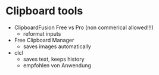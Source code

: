 Clipboard tools
===============

- ClipboardFusion Free vs Pro (non commerical allowed!!!)
	- reformat inputs
- Free Clipboard Manager
	- saves images automatically
- clcl
	- saves text, keeps history
	- empfohlen von Anwendung